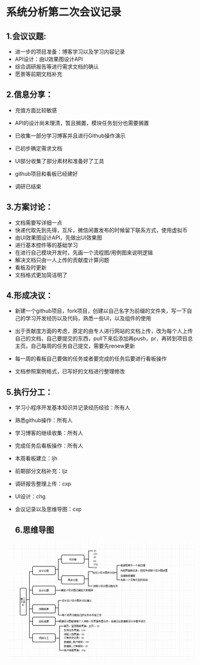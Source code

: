 # 系统分析第二次会议记录

## 1.会议议题:

* 进一步的项目准备：博客学习以及学习内容记录
* API设计：由U效果图设计API
* 综合调研报告等进行需求文档的确认
* 愿景等前期文档补充

## 2.信息分享：

* 充值方面比较敏感
* API的设计尚未理清，暂且搁置，模块任务划分也需要搁置

* 已收集一部分学习博客并且进行Github操作演示

* 已初步确定需求文档

* UI部分收集了部分素材和准备好了工具

* github项目和看板已经建好

* 调研已结束

  

## 3.方案讨论：

* 文档需要写详细一点
* 快递代取先到先得，互斥，微信闲置发布的时候留下联系方式，使用虚拟币
* 由UI效果图设计API，先做出UI效果图
* 进行基本控件等的基础学习
* 在进行自己模块开发时，先画一个流程图/用例图来说明逻辑
* 解决文档只由一人上传的贡献度计算问题
* 看板及时更新
* 文档格式更加简洁明了

## 4.形成决议：

* 新建一个github项目，fork项目，创建以自己名字为前缀的文件夹，写一下自己的学习开发经历以及代码，熟悉一些UI，以及组件的使用

* 出于贡献度方面的考虑，原定的由专人进行网站的文档上传，改为每个人上传自己的文档，自己要提交的东西，pull下来后添加再push，pr，再转到项目总主页。自己每周的任务自己提交，需要先renew更新
* 每一周的看板自己要做的任务或者要完成的任务后要进行看板操作
* 文档参照案例格式，已写好的文档进行整理修改

## 5.执行分工：



- 学习小程序开发基本知识并记录经历经验：所有人

- 熟悉github操作：所有人

* 学习博客的继续收集：所有人

* 完成任务后看板操作：所有人

* 本周看板建立：ljh

* 前期部分文档补充：ljz

* 调研报告整理上传：cxp

* UI设计：chg

* 会议记录以及思维导图：cxp

  

  

  ## 6.思维导图



![思维导图](../imgsrc/meeting_record_3.png)


